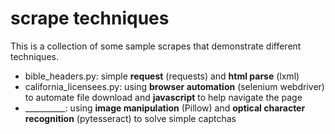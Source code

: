 # scrape techniques

This is a collection of some sample scrapes that demonstrate different techniques.

- bible_headers.py: simple **request** (requests) and **html parse** (lxml)
- california_licensees.py: using **browser automation** (selenium webdriver) to automate file download and **javascript** to help navigate the page
- __________: using **image manipulation** (Pillow) and **optical character recognition** (pytesseract) to solve simple captchas
